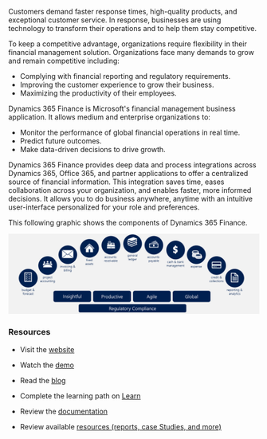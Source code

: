 ﻿Customers demand faster response times, high-quality products, and exceptional customer service. In response, businesses are using technology to transform their operations and to help them stay competitive.

To keep a competitive advantage, organizations require flexibility in their financial management solution. Organizations face many demands to grow and remain competitive including:

- Complying with financial reporting and regulatory requirements.
- Improving the customer experience to grow their business.
- Maximizing the productivity of their employees.

Dynamics 365 Finance is Microsoft's financial management business application. It allows medium and enterprise organizations to:

- Monitor the performance of global financial operations in real time.
- Predict future outcomes.
- Make data-driven decisions to drive growth.

Dynamics 365 Finance provides deep data and process integrations across Dynamics 365, Office 365, and partner applications to offer a centralized source of financial information. This integration saves time, eases collaboration across your organization, and enables faster, more informed decisions. It allows you to do business anywhere, anytime with an intuitive user-interface personalized for your role and preferences.

This following graphic shows the components of Dynamics 365 Finance.

![Graphic showing the components of Dynamics 365 Finance.](../media/m10-image01.png)

### Resources

- Visit the [website](https://dynamics.microsoft.com/finance/overview/) 

- Watch the [demo](https://dynamics.microsoft.com/finance/demo/) 

- Read the [blog](https://cloudblogs.microsoft.com/dynamics365/) 

- Complete the learning path on [Learn](https://docs.microsoft.com/learn/browse/?products=dynamics-finance&resource_type=learningpath&term=Finance) 

- Review the [documentation](https://docs.microsoft.com/dynamics365/finance/)

- Review available [resources (reports, case Studies, and more)](https://dynamics.microsoft.com/finance/resources/)
 